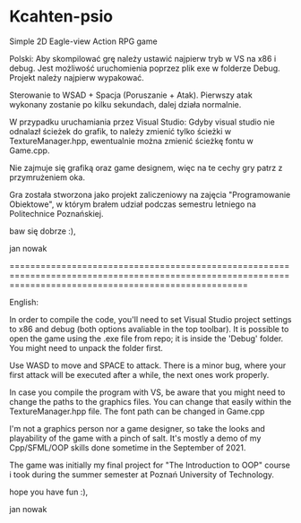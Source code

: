 # Kcahten-psio
Simple 2D Eagle-view Action RPG game

Polski:
Aby skompilować grę należy ustawić najpierw tryb w VS na x86 i debug. Jest możliwość uruchomienia poprzez plik exe w folderze Debug.
Projekt należy najpierw wypakować.

Sterowanie to WSAD + Spacja (Poruszanie + Atak). Pierwszy atak wykonany zostanie po kilku sekundach, dalej działa normalnie.

W przypadku uruchamiania przez Visual Studio:
Gdyby visual studio nie odnalazł ścieżek do grafik, to należy zmienić tylko ścieżki w TextureManager.hpp, ewentualnie można zmienić ścieżkę fontu w Game.cpp.

Nie zajmuje się grafiką oraz game designem, więc na te cechy gry patrz z przymrużeniem oka.

Gra została stworzona jako projekt zaliczeniowy na zajęcia "Programowanie Obiektowe", w którym brałem udział podczas semestru letniego na Politechnice Poznańskiej.

baw się dobrze :),

jan nowak

==========================================================================================================================================================

English:

In order to compile the code, you'll need to set Visual Studio project settings to x86 and debug (both options avaliable in the top toolbar). It is possible to open the game using the .exe file from repo; it is inside the 'Debug' folder. You might need to unpack the folder first.

Use WASD to move and SPACE to attack. There is a minor bug, where your first attack will be executed after a while, the next ones work properly.

In case you compile the program with VS, be aware that you might need to change the paths to the graphics files. You can change that easily within the TextureManager.hpp file. The font path can be changed in Game.cpp

I'm not a graphics person nor a game designer, so take the looks and playability of the game with a pinch of salt. It's mostly a demo of my Cpp/SFML/OOP skills done sometime in the September of 2021.

The game was initially my final project for "The Introduction to OOP" course i took during the summer semester at Poznań University of Technology.

hope you have fun :),

jan nowak
